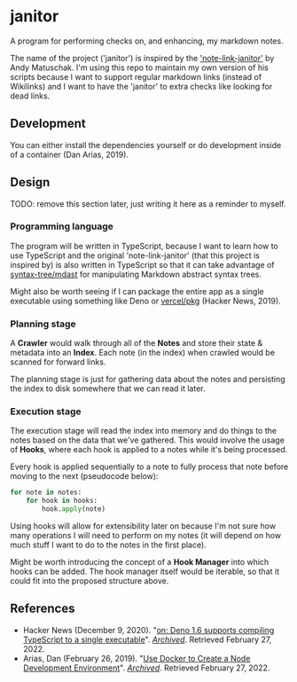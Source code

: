 # janitor

A program for performing checks on, and enhancing, my markdown notes.

The name of the project ('janitor') is inspired by the ['note-link-janitor'](https://github.com/andymatuschak/note-link-janitor) by Andy Matuschak. I'm using this repo to maintain my own version of his scripts because I want to support regular markdown links (instead of Wikilinks) and I want to have the 'janitor' to extra checks like looking for dead links.

## Development

You can either install the dependencies yourself or do development inside of a container (Dan Arias, 2019).

## Design

TODO: remove this section later, just writing it here as a reminder to myself.

### Programming language

The program will be written in TypeScript, because I want to learn how to use TypeScript and the original 'note-link-janitor' (that this project is inspired by) is also written in TypeScript so that it can take advantage of [syntax-tree/mdast](https://github.com/syntax-tree/mdast) for manipulating Markdown abstract syntax trees.

Might also be worth seeing if I can package the entire app as a single executable using something like Deno or [vercel/pkg](https://github.com/vercel/pkg) (Hacker News, 2019).

### Planning stage

A **Crawler** would walk through all of the **Notes** and store their state & metadata into an **Index**. Each note (in the index) when crawled would be scanned for forward links.

The planning stage is just for gathering data about the notes and persisting the index to disk somewhere that we can read it later.

### Execution stage

The execution stage will read the index into memory and do things to the notes based on the data that we've gathered. This would involve the usage of **Hooks**, where each hook is applied to a notes while it's being processed.

Every hook is applied sequentially to a note to fully process that note before moving to the next (pseudocode below):

```python
for note in notes:
    for hook in hooks:
        hook.apply(note)
```

Using hooks will allow for extensibility later on because I'm not sure how many operations I will need to perform on my notes (it will depend on how much stuff I want to do to the notes in the first place).

Might be worth introducing the concept of a **Hook Manager** into which hooks can be added. The hook manager itself would be iterable, so that it could fit into the proposed structure above.

## References

- Hacker News (December 9, 2020). "[on: Deno 1.6 supports compiling TypeScript to a single executable](https://news.ycombinator.com/item?id=25366484)". *[Archived](https://web.archive.org/web/20220227123534/https://news.ycombinator.com/item?id=25366484)*. Retrieved February 27, 2022.
- Arias, Dan (February 26, 2019). "[Use Docker to Create a Node Development Environment](https://auth0.com/blog/use-docker-to-create-a-node-development-environment/)". *[Archived](https://web.archive.org/web/20220227132024/https://auth0.com/blog/use-docker-to-create-a-node-development-environment/)*. Retrieved February 27, 2022.
